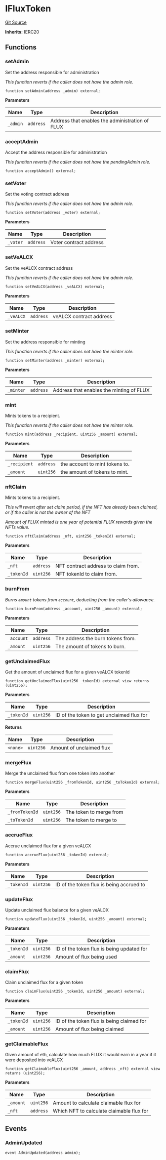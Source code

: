 # IFluxToken
[Git Source](https://github.com/alchemix-finance/alchemix-v2-dao/blob/ede6fa522daa0fff2c20e5420d5e76d74abb70c3/src/interfaces/IFluxToken.sol)

**Inherits:**
IERC20


## Functions
### setAdmin

Set the address responsible for administration

*This function reverts if the caller does not have the admin role.*


```solidity
function setAdmin(address _admin) external;
```
**Parameters**

|Name|Type|Description|
|----|----|-----------|
|`_admin`|`address`|Address that enables the administration of FLUX|


### acceptAdmin

Accept the address responsible for administration

*This function reverts if the caller does not have the pendingAdmin role.*


```solidity
function acceptAdmin() external;
```

### setVoter

Set the voting contract address

*This function reverts if the caller does not have the admin role.*


```solidity
function setVoter(address _voter) external;
```
**Parameters**

|Name|Type|Description|
|----|----|-----------|
|`_voter`|`address`|Voter contract address|


### setVeALCX

Set the veALCX contract address

*This function reverts if the caller does not have the admin role.*


```solidity
function setVeALCX(address _veALCX) external;
```
**Parameters**

|Name|Type|Description|
|----|----|-----------|
|`_veALCX`|`address`|veALCX contract address|


### setMinter

Set the address responsible for minting

*This function reverts if the caller does not have the minter role.*


```solidity
function setMinter(address _minter) external;
```
**Parameters**

|Name|Type|Description|
|----|----|-----------|
|`_minter`|`address`|Address that enables the minting of FLUX|


### mint

Mints tokens to a recipient.

*This function reverts if the caller does not have the minter role.*


```solidity
function mint(address _recipient, uint256 _amount) external;
```
**Parameters**

|Name|Type|Description|
|----|----|-----------|
|`_recipient`|`address`|the account to mint tokens to.|
|`_amount`|`uint256`|   the amount of tokens to mint.|


### nftClaim

Mints tokens to a recipient.

*This will revert after set claim period, if the NFT has already been claimed, or if the caller is not the owner of the NFT*

*Amount of FLUX minted is one year of potential FLUX rewards given the NFTs value.*


```solidity
function nftClaim(address _nft, uint256 _tokenId) external;
```
**Parameters**

|Name|Type|Description|
|----|----|-----------|
|`_nft`|`address`|NFT contract address to claim from.|
|`_tokenId`|`uint256`|NFT tokenId to claim from.|


### burnFrom

*Burns `amount` tokens from `account`, deducting from the caller's allowance.*


```solidity
function burnFrom(address _account, uint256 _amount) external;
```
**Parameters**

|Name|Type|Description|
|----|----|-----------|
|`_account`|`address`|The address the burn tokens from.|
|`_amount`|`uint256`| The amount of tokens to burn.|


### getUnclaimedFlux

Get the amount of unclaimed flux for a given veALCX tokenId


```solidity
function getUnclaimedFlux(uint256 _tokenId) external view returns (uint256);
```
**Parameters**

|Name|Type|Description|
|----|----|-----------|
|`_tokenId`|`uint256`|ID of the token to get unclaimed flux for|

**Returns**

|Name|Type|Description|
|----|----|-----------|
|`<none>`|`uint256`|Amount of unclaimed flux|


### mergeFlux

Merge the unclaimed flux from one token into another


```solidity
function mergeFlux(uint256 _fromTokenId, uint256 _toTokenId) external;
```
**Parameters**

|Name|Type|Description|
|----|----|-----------|
|`_fromTokenId`|`uint256`|The token to merge from|
|`_toTokenId`|`uint256`|  The token to merge to|


### accrueFlux

Accrue unclaimed flux for a given veALCX


```solidity
function accrueFlux(uint256 _tokenId) external;
```
**Parameters**

|Name|Type|Description|
|----|----|-----------|
|`_tokenId`|`uint256`|ID of the token flux is being accrued to|


### updateFlux

Update unclaimed flux balance for a given veALCX


```solidity
function updateFlux(uint256 _tokenId, uint256 _amount) external;
```
**Parameters**

|Name|Type|Description|
|----|----|-----------|
|`_tokenId`|`uint256`|ID of the token flux is being updated for|
|`_amount`|`uint256`|Amount of flux being used|


### claimFlux

Claim unclaimed flux for a given token


```solidity
function claimFlux(uint256 _tokenId, uint256 _amount) external;
```
**Parameters**

|Name|Type|Description|
|----|----|-----------|
|`_tokenId`|`uint256`|ID of the token flux is being claimed for|
|`_amount`|`uint256`|Amount of flux being claimed|


### getClaimableFlux

Given amount of eth, calculate how much FLUX it would earn in a year if it were deposited into veALCX


```solidity
function getClaimableFlux(uint256 _amount, address _nft) external view returns (uint256);
```
**Parameters**

|Name|Type|Description|
|----|----|-----------|
|`_amount`|`uint256`|Amount to calculate claimable flux for|
|`_nft`|`address`|Which NFT to calculate claimable flux for|


## Events
### AdminUpdated

```solidity
event AdminUpdated(address admin);
```

